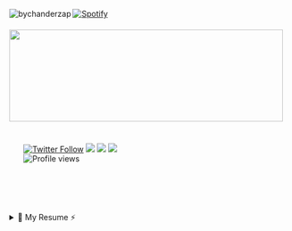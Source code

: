 <p><img align="left" src="https://github-readme-stats.vercel.app/api/top-langs/?username=bychanderzap&layout=compact" alt="bychanderzap" /></p>

[![Spotify](https://novatorem-lake-nine.vercel.app/api/spotify)](https://open.spotify.com/user/12179561737) 

<p style="margin-top:20px; ">
  <img align="center" width="490" height="165" src="https://github-readme-stats.vercel.app/api?username=ByChanderZap&&show_icons=true&title_color=ffffff&icon_color=bb2acf&text_color=daf7dc&bg_color=151515"/>
<p style="padding: 5%;">
    <a href="https://twitter.com/ByChanderZap" target="_blank"><img alt="Twitter Follow" src="https://img.shields.io/twitter/follow/ByChanderZap?color=%231DA1F2&label=Say%20hi%20%40ByChanderZap&logo=Twitter&style=for-the-badge"></a>
    <a href="mailto:chander.zap@gmail.com"><img src="https://img.shields.io/badge/Ask%20me-Anything-purple?style=for-the-badge&logo=gmail&logoColor=white"></a>
    <a href="https://api.whatsapp.com/send?phone=523314752865&text=I%20have%20something%20to%20tell%20you!"><img src="https://img.shields.io/badge/Whatsapp-Contact-red?style=for-the-badge&logo=whatsapp&logoColor=white"></a>
    <a href="https://steamcommunity.com/id/ByChanderZap/"><img src="https://img.shields.io/badge/Play-with%20me-orange?style=for-the-badge&logo=steam&logoColor=white"></a>
    <br><img alt="Profile views" src="https://views.whatilearened.today/views/github/ByChanderZap/ByChanderZap.svg?cache=remove">
  </p>
</p>

<br><br>
<details>
  <summary>📃 My Resume ⚡️</summary>
  
## Education

- 📖 **University**\
📆 2018 - 2022\
📍 **UTEG** - Incorporated to UDG

- 📖 **self learning**\
📆 2019 - ~\
📍 **Platzi** - Latin American online education platform. \
📆 ~ - ~\
📍 **Everywhere** - I never say "no" to newer knowledge.

## Skills & tools

  <img src="https://img.shields.io/badge/express.js%20-%23404d59.svg?&style=for-the-badge"/><br>
  <img src="https://img.shields.io/badge/javascript%20-%23323330.svg?style=for-the-badge&logo=javascript&logoColor=%23F7DF1E"/>
  <img src="https://img.shields.io/badge/node.js%20-%2343853D.svg?style=for-the-badge&logo=node.js&logoColor=white"/>
  <img src="https://img.shields.io/badge/typescript%20-%23007ACC.svg?style=for-the-badge&logo=typescript&logoColor=white"/><br>
  <img src="https://img.shields.io/badge/python-%233776AB.svg?style=for-the-badge&logo=python&logoColor=white"/>
  <img src="https://img.shields.io/badge/html5%20-%23E34F26.svg?&style=for-the-badge&logo=html5&logoColor=white"/>
  <img src="https://img.shields.io/badge/css3%20-%231572B6.svg?&style=for-the-badge&logo=css3&logoColor=white"/><br>
  <img src="https://img.shields.io/badge/bootstrap%20-%23563D7C.svg?&style=for-the-badge&logo=bootstrap&logoColor=white"/>
  <img src="https://img.shields.io/badge/MongoDB-%234ea94b.svg?&style=for-the-badge&logo=mongodb&logoColor=white"/>
  <img src="https://img.shields.io/badge/postgres-%23316192.svg?&style=for-the-badge&logo=postgresql&logoColor=white"/>
  <img src="https://img.shields.io/badge/mysql-%2300f.svg?&style=for-the-badge&logo=mysql&logoColor=white"/>

---

### :zap: Recent Activity

<!--START_SECTION:activity-->
1. 🎉 Merged PR [#2](https://github.com/ByChanderZap/Express-MongoAPI-BoilerTemplate/pull/2) in [ByChanderZap/Express-MongoAPI-BoilerTemplate](https://github.com/ByChanderZap/Express-MongoAPI-BoilerTemplate)
2. 🎉 Merged PR [#21](https://github.com/Searcher-PlatziMaster/searcher-backend/pull/21) in [Searcher-PlatziMaster/searcher-backend](https://github.com/Searcher-PlatziMaster/searcher-backend)
3. 💪 Opened PR [#21](https://github.com/Searcher-PlatziMaster/searcher-backend/pull/21) in [Searcher-PlatziMaster/searcher-backend](https://github.com/Searcher-PlatziMaster/searcher-backend)
4. 🎉 Merged PR [#20](https://github.com/Searcher-PlatziMaster/searcher-backend/pull/20) in [Searcher-PlatziMaster/searcher-backend](https://github.com/Searcher-PlatziMaster/searcher-backend)
5. 💪 Opened PR [#20](https://github.com/Searcher-PlatziMaster/searcher-backend/pull/20) in [Searcher-PlatziMaster/searcher-backend](https://github.com/Searcher-PlatziMaster/searcher-backend)
<!--END_SECTION:activity-->

---


⭐️ From [ByChanderZap 💚💜](https://github.com/ByChanderZap)
